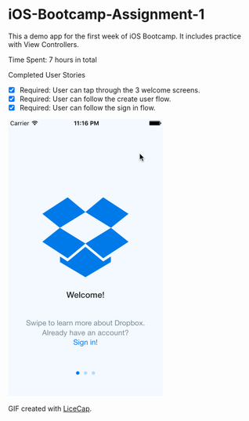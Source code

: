 # iOS-Bootcamp-Assignment-1

This a demo app for the first week of iOS Bootcamp. It includes practice with View Controllers. 

Time Spent: 7 hours in total

Completed User Stories

 * [x] Required: User can tap through the 3 welcome screens.
 * [x] Required: User can follow the create user flow.
 * [x] Required: User can follow the sign in flow.
 
![Video Walkthrough](week1assignment-demo.gif)

GIF created with [LiceCap](http://www.cockos.com/licecap/).
